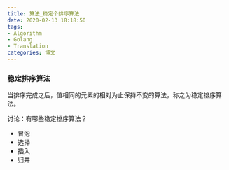 ```yaml
---
title: 算法_稳定个排序算法
date: 2020-02-13 18:18:50
tags: 
- Algorithm
- Golang
- Translation
categories: 博文
---
```


### 稳定排序算法
当排序完成之后，值相同的元素的相对为止保持不变的算法，称之为稳定排序算法。

讨论：有哪些稳定排序算法？
- 冒泡
- 选择
- 插入
- 归并
